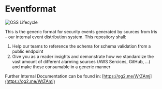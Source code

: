 # Eventformat

![OSS Lifecycle](https://img.shields.io/osslifecycle?file_url=https%3A%2F%2Fraw.githubusercontent.com%2Fotto-de%2Fsecurity-event-schema%2Frefs%2Fheads%2Fmain%2FOSSMETADATA)

This is the generic format for security events generated by sources from Iris - our internal event distribution system. 
This repository shall:
1. Help our teams to reference the schema for schema validation from a public endpoint
2. Give you as a reader insights and demonstrate how we standardize the vast amount of different alarming sources (AWS Sercices, GitHub, ...) and make these consumable in a generic manner




Further Internal Documentation can be found in:
[https://og2.me/WrZAmj](https://og2.me/WrZAmj)
